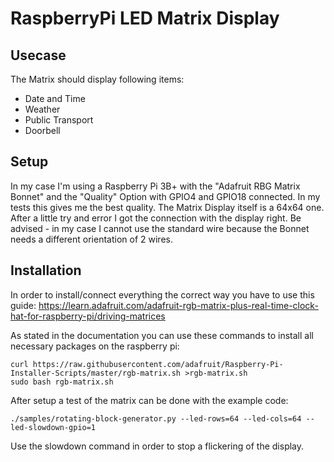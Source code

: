 # RaspberryPi LED Matrix Display

## Usecase

The Matrix should display following items:

- Date and Time
- Weather
- Public Transport 
- Doorbell

## Setup

In my case I'm using a Raspberry Pi 3B+ with the "Adafruit RBG Matrix Bonnet" and the "Quality" Option with GPIO4 and GPIO18 connected.
In my tests this gives me the best quality.
The Matrix Display itself is a 64x64 one. After a little try and error I got the connection with the display right.
Be advised - in my case I cannot use the standard wire because the Bonnet needs a different orientation of 2 wires.

## Installation

In order to install/connect everything the correct way you have to use this guide:
https://learn.adafruit.com/adafruit-rgb-matrix-plus-real-time-clock-hat-for-raspberry-pi/driving-matrices

As stated in the documentation you can use these commands to install all necessary packages on the raspberry pi:

```
curl https://raw.githubusercontent.com/adafruit/Raspberry-Pi-Installer-Scripts/master/rgb-matrix.sh >rgb-matrix.sh
sudo bash rgb-matrix.sh
```

After setup a test of the matrix can be done with the example code:

```
./samples/rotating-block-generator.py --led-rows=64 --led-cols=64 --led-slowdown-gpio=1
```

Use the slowdown command in order to stop a flickering of the display. 
